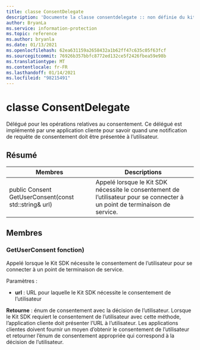 ```yaml
---
title: classe ConsentDelegate
description: 'Documente la classe consentdelegate :: non définie du kit de développement logiciel (SDK) Microsoft Information Protection (MIP).'
author: BryanLa
ms.service: information-protection
ms.topic: reference
ms.author: bryanla
ms.date: 01/13/2021
ms.openlocfilehash: 62ea631159a2658432a1b62ff47c635c05f63fcf
ms.sourcegitcommit: 76926b357bbfc8772ed132ce5f2426fbea59e98b
ms.translationtype: MT
ms.contentlocale: fr-FR
ms.lasthandoff: 01/14/2021
ms.locfileid: "98215491"
---
```

# <a name="class-consentdelegate"></a>classe ConsentDelegate 
Délégué pour les opérations relatives au consentement.
Ce délégué est implémenté par une application cliente pour savoir quand une notification de requête de consentement doit être présentée à l’utilisateur.
  
## <a name="summary"></a>Résumé
 Membres                        | Descriptions                                
--------------------------------|---------------------------------------------
public Consent GetUserConsent(const std::string& url)  |  Appelé lorsque le Kit SDK nécessite le consentement de l’utilisateur pour se connecter à un point de terminaison de service.
  
## <a name="members"></a>Membres
  
### <a name="getuserconsent-function"></a>GetUserConsent fonction)
Appelé lorsque le Kit SDK nécessite le consentement de l’utilisateur pour se connecter à un point de terminaison de service.

Paramètres :  
* **url** : URL pour laquelle le Kit SDK nécessite le consentement de l’utilisateur



  
**Retourne** : énum de consentement avec la décision de l’utilisateur.
Lorsque le Kit SDK requiert le consentement de l’utilisateur avec cette méthode, l’application cliente doit présenter l’URL à l’utilisateur. Les applications clientes doivent fournir un moyen d’obtenir le consentement de l’utilisateur et retourner l’énum de consentement appropriée qui correspond à la décision de l’utilisateur.